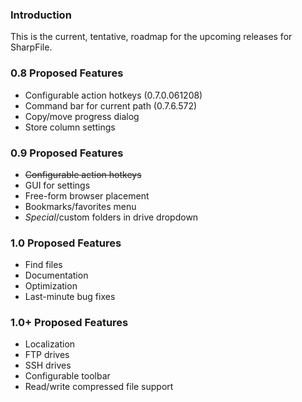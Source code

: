 ### Introduction ###
This is the current, tentative, roadmap for the upcoming releases for SharpFile.

### 0.8 Proposed Features ###
  * Configurable action hotkeys (0.7.0.061208)
  * Command bar for current path (0.7.6.572)
  * Copy/move progress dialog
  * Store column settings

### 0.9 Proposed Features ###
  * ~~Configurable action hotkeys~~
  * GUI for settings
  * Free-form browser placement
  * Bookmarks/favorites menu
  * _Special_/custom folders in drive dropdown

### 1.0 Proposed Features ###
  * Find files
  * Documentation
  * Optimization
  * Last-minute bug fixes

### 1.0+ Proposed Features ###
  * Localization
  * FTP drives
  * SSH drives
  * Configurable toolbar
  * Read/write compressed file support